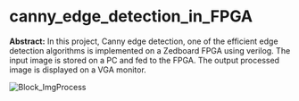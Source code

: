 # canny_edge_detection_in_FPGA
**Abstract:**
In this project, Canny edge detection, one of the efficient edge detection algorithms is implemented on a Zedboard FPGA using verilog. The input image is stored on a PC and fed to the FPGA. The output processed image is displayed on a VGA monitor.

![Block_ImgProcess](https://user-images.githubusercontent.com/85092975/137430844-67058a3b-a781-489b-b87a-7ca21d339b7c.jpg)
